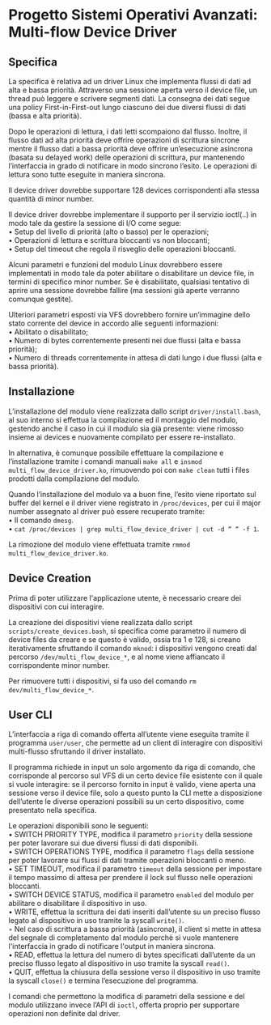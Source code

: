 # Progetto Sistemi Operativi Avanzati: Multi-flow Device Driver

## Specifica
La specifica è relativa ad un driver Linux che implementa flussi di dati ad alta e bassa priorità. Attraverso una sessione aperta verso il device file, un thread può leggere e scrivere segmenti dati. La consegna dei dati segue una policy First-in-First-out lungo ciascuno dei due diversi flussi di dati (bassa e alta priorità).

Dopo le operazioni di lettura, i dati letti scompaiono dal flusso. Inoltre, il flusso dati ad alta priorità deve offrire operazioni di scrittura sincrone mentre il flusso dati a bassa priorità deve offrire un’esecuzione asincrona (basata su delayed work) delle operazioni di scrittura, pur mantenendo l’interfaccia in grado di notificare in modo sincrono l’esito. 
Le operazioni di lettura sono tutte eseguite in maniera sincrona. 

Il device driver dovrebbe supportare 128 devices corrispondenti alla stessa quantità di minor number.

Il device driver dovrebbe implementare il supporto per il servizio ioctl(..) in modo tale da gestire la sessione di I/O come segue:  
• Setup del livello di priorità (alto o basso) per le operazioni;  
• Operazioni di lettura e scrittura bloccanti vs non bloccanti;  
• Setup del timeout che regola il risveglio delle operazioni bloccanti.  

Alcuni parametri e funzioni del modulo Linux dovrebbero essere implementati in modo tale da poter abilitare o disabilitare un device file, in termini di specifico minor number.
Se è disabilitato, qualsiasi tentativo di aprire una sessione dovrebbe fallire (ma sessioni già aperte verranno comunque gestite). 

Ulteriori parametri esposti via VFS dovrebbero fornire un’immagine dello stato corrente del device in accordo alle seguenti informazioni:  
• Abilitato o disabilitato;  
• Numero di bytes correntemente presenti nei due flussi (alta e bassa priorità);  
• Numero di threads correntemente in attesa di dati lungo i due flussi (alta e bassa priorità).  
  

## Installazione
L’installazione del modulo viene realizzata dallo script `driver/install.bash`, al suo interno si effettua la compilazione ed il montaggio del modulo, gestendo anche il caso in cui il modulo sia già presente: viene rimosso insieme ai devices e nuovamente compilato per essere re-installato.

In alternativa, è comunque possibile effettuare la compilazione e l’installazione tramite i comandi manuali `make all` e `insmod multi_flow_device_driver.ko`, rimuovendo poi con `make clean` tutti i files prodotti dalla compilazione del modulo.

Quando l’installazione del modulo va a buon fine, l’esito viene riportato sul buffer del kernel e il driver viene registrato in `/proc/devices`, per cui il major number assegnato al driver può essere recuperato tramite:  
• Il comando `dmesg`.  
• `cat /proc/devices | grep multi_flow_device_driver | cut -d “ “ -f 1`.  
  
La rimozione del modulo viene effettuata tramite `rmmod multi_flow_device_driver.ko`.  


## Device Creation
Prima di poter utilizzare l'applicazione utente, è necessario creare dei dispositivi con cui interagire.

La creazione dei dispositivi viene realizzata dallo script `scripts/create_devices.bash`, si specifica come parametro il numero di device files da creare e se questo è valido, ossia tra 1 e 128, si creano iterativamente sfruttando il comando `mknod`: i dispositivi vengono creati dal percorso `/dev/multi_flow_device_*`, e al nome viene affiancato il corrispondente minor number.

Per rimuovere tutti i dispositivi, si fa uso del comando `rm dev/multi_flow_device_*`.  


## User CLI

L’interfaccia a riga di comando offerta all’utente viene eseguita tramite il programma `user/user`, che permette ad un client di interagire con dispositivi multi-flusso sfruttando il driver installato.

Il programma richiede in input un solo argomento da riga di comando, che corrisponde al percorso sul VFS di un certo device file esistente con il quale si vuole interagire: se il percorso fornito in input è valido, viene aperta una sessione verso il device file, solo a questo punto la CLI mette a disposizione dell’utente le diverse operazioni possibili su un certo dispositivo, come presentato nella specifica.

Le operazioni disponibili sono le seguenti:  
• SWITCH PRIORITY TYPE, modifica il parametro `priority` della sessione per poter lavorare sui due diversi flussi di dati disponibili.  
• SWITCH OPERATIONS TYPE, modifica il parametro `flags` della sessione per poter lavorare sui flussi di dati tramite operazioni bloccanti o meno.  
• SET TIMEOUT, modifica il parametro `timeout` della sessione per impostare il tempo massimo di attesa per prendere il lock sul flusso nelle operazioni bloccanti.  
• SWITCH DEVICE STATUS, modifica il parametro `enabled` del modulo per abilitare o disabilitare il dispositivo in uso.  
• WRITE, effettua la scrittura dei dati inseriti dall’utente su un preciso flusso legato al dispositivo in uso tramite la syscall `write()`.  
    ◦ Nel caso di scrittura a bassa priorità (asincrona), il client si mette in attesa del segnale di completamento dal modulo perchè si vuole mantenere l'interfaccia in grado di notificare l'output in maniera sincrona.  
• READ, effettua la lettura del numero di bytes specificati dall’utente da un preciso flusso legato al dispositivo in uso tramite la syscall `read()`.  
• QUIT, effettua la chiusura della sessione verso il dispositivo in uso tramite la syscall `close()` e termina l’esecuzione del programma.  
  
I comandi che permettono la modifica di parametri della sessione e del modulo utilizzano invece l’API di `ioctl`, offerta proprio per supportare operazioni non definite dal driver.
